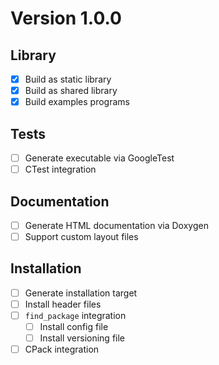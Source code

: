 # Version 1.0.0

## Library
- [X] Build as static library
- [X] Build as shared library
- [X] Build examples programs

## Tests
- [ ] Generate executable via GoogleTest
- [ ] CTest integration

## Documentation
- [ ] Generate HTML documentation via Doxygen
- [ ] Support custom layout files

## Installation
- [ ] Generate installation target
- [ ] Install header files
- [ ] `find_package` integration
  - [ ] Install config file
  - [ ] Install versioning file
- [ ] CPack integration